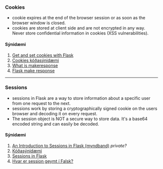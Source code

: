 ### Cookies

* cookie expires at the end of the browser session or as soon as the browser window is closed. 
* cookies are stored at client side and are not encrypted in any way. Never store confidential information in cookies (XSS vulnerabilities).

#### Sýnidæmi

<!--1. [Flask cookies (vefgrein)](https://pythonise.com/series/learning-flask/flask-cookies)-->
1. [Get and set cookies with Flask](https://pythonbasics.org/flask-cookies/)
1. [Cookies kóðasýnidæmi](https://github.com/vefthroun/Namsefni/tree/main/5-Cookies%26Sessions/Cookies)
1. [What is makeresponse](https://www.educative.io/answers/what-is-flaskmakeresponse)
1. [Flask make response](https://www.educba.com/flask-make_response/)

---

### Sessions
- sessions in Flask are a way to store information about a specific user from one request to the next.
- sessions work by storing a cryptographically signed cookie on the users browser and decoding it on every request.
- The session object is NOT a secure way to store data. It's a base64 encoded string and can easily be decoded.

#### Sýnidæmi

1. [An Introduction to Sessions in Flask (myndband)](https://www.youtube.com/watch?v=T1ZVyY1LWOg) _private?_
1. [Kóðasýnidæmi](https://github.com/vefthroun/Namsefni/tree/main/5-Cookies%26Sessions/Sessions) 
1. [Sessions in Flask](https://overiq.com/flask-101/sessions-in-flask/)
1. [Hvar er session geymt í Falsk?](https://stackoverflow.com/questions/52677755/where-does-flask-store-the-sessions)

<!--1. [The Flask session object](https://pythonise.com/series/learning-flask/flask-session-object)-->


